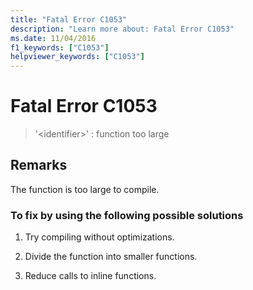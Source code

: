 ```yaml
---
title: "Fatal Error C1053"
description: "Learn more about: Fatal Error C1053"
ms.date: 11/04/2016
f1_keywords: ["C1053"]
helpviewer_keywords: ["C1053"]
---
```

# Fatal Error C1053

> '\<identifier>' : function too large

## Remarks

The function is too large to compile.

### To fix by using the following possible solutions

1. Try compiling without optimizations.

1. Divide the function into smaller functions.

1. Reduce calls to inline functions.
